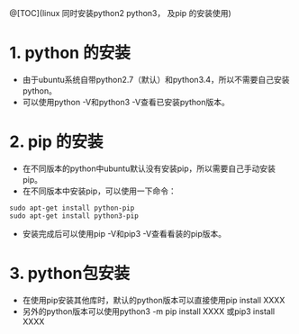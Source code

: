 ﻿@[TOC](linux  同时安装python2 python3， 及pip 的安装使用)
# 1. python 的安装

 - 由于ubuntu系统自带python2.7（默认）和python3.4，所以不需要自己安装python。 
 - 可以使用python -V和python3 -V查看已安装python版本。



# 2. pip 的安装

 - 在不同版本的python中ubuntu默认没有安装pip，所以需要自己手动安装pip。 
 - 在不同版本中安装pip，可以使用一下命令：

```
sudo apt-get install python-pip
sudo apt-get install python3-pip
```

 - 安装完成后可以使用pip -V和pip3 -V查看看装的pip版本。


# 3. python包安装
 - 在使用pip安装其他库时，默认的python版本可以直接使用pip install XXXX
 - 另外的python版本可以使用python3 -m pip install XXXX 或pip3 install XXXX
